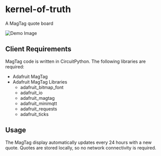 # kernel-of-truth

A MagTag quote board

![Demo Image](demo.png)

## Client Requirements

MagTag code is written in CircuitPython. The following libraries are required:

- Adafruit MagTag
- Adafruit MagTag Libraries
  - adafruit_bitmap_font
  - adafruit_io
  - adafruit_magtag
  - adafruit_minimqtt
  - adafruit_requests
  - adafruit_ticks

## Usage

The MagTag display automatically updates every 24 hours with a new quote. Quotes are stored locally, so no network connectivity is required.
